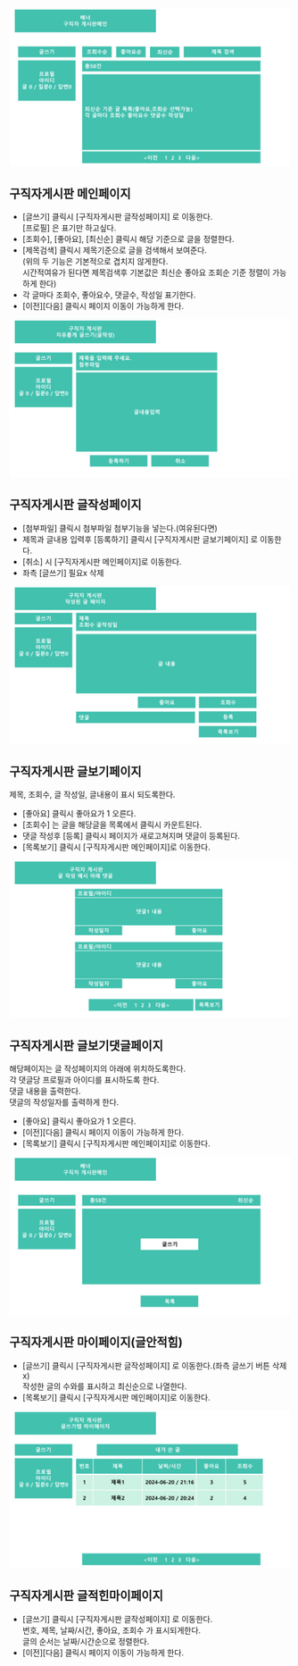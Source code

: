 ![구직자게시판 메인페이지](images/2guzig_gesipan_main.jpg)  
## 구직자게시판 메인페이지  
- [글쓰기] 클릭시 [구직자게시판 글작성페이지] 로 이동한다.  
[프로필] 은 표기만 하고싶다.  
- [조회수], [좋아요], [최신순] 클릭시 해당 기준으로 글을 정렬한다.  
- [제목검색] 클릭시 제목기준으로 글을 검색해서 보여준다.  
(위의 두 기능은 기본적으로 겹치지 않게한다.  
시간적여유가 된다면 제목검색후 기본값은 최신순 좋아요 조회순 기준 정렬이 가능하게 한다)  
- 각 글마다 조회수, 좋아요수, 댓글수, 작성일 표기한다.  
- [이전][다음] 클릭시 페이지 이동이 가능하게 한다.    


![구직자게시판 글작성페이지](images/4guzig_gesipan_write.jpg)
## 구직자게시판 글작성페이지  
- [첨부파일] 클릭시 첨부파일 첨부기능을 넣는다.(여유된다면)  
- 제목과 글내용 입력후 [등록하기] 클릭시 [구직자게시판 글보기페이지] 로 이동한다.  
- [취소] 시 [구직자게시판 메인페이지]로 이동한다.   
- 좌측 [글쓰기] 필요x 삭제   


![구직자게시판 글보기페이지](images/6guzig_gesipan_view.jpg)
## 구직자게시판 글보기페이지  
제목, 조회수, 글 작성일, 글내용이 표시 되도록한다.  
- [좋아요] 클릭시 좋아요가 1 오른다.   
- [조회수] 는 글을 해당글을 목록에서 클릭시 카운트된다.  
- 댓글 작성후 [등록] 클릭시 페이지가 새로고쳐지며 댓글이 등록된다.  
- [목록보기] 클릭시 [구직자게시판 메인페이지]로 이동한다.  


![구직자게시판 글보기댓글페이지](images/8guzig_gesipan_datguel.jpg)
## 구직자게시판 글보기댓글페이지  
해당페이지는 글 작성페이지의 아래에 위치하도록한다.  
각 댓글당 프로필과 아이디를 표시하도록 한다.  
댓글 내용을 출력한다.  
댓글의 작성일자를 출력하게 한다.  
- [좋아요] 클릭시 좋아요가 1 오른다.  
- [이전][다음] 클릭시 페이지 이동이 가능하게 한다.  
- [목록보기] 클릭시 [구직자게시판 메인페이지]로 이동한다.  

![구직자게시판 마이페이지(글안적힘)](images/10guzig_gesipan_mypage.jpg)
## 구직자게시판 마이페이지(글안적힘)  
- [글쓰기] 클릭시 [구직자게시판 글작성페이지] 로 이동한다.(좌측 글쓰기 버튼 삭제x)  
작성한 글의 수와를 표시하고 최신순으로 나열한다.  
- [목록보기] 클릭시 [구직자게시판 메인페이지]로 이동한다.  


![구직자게시판 글적힌마이페이지](images/12guzig_gesipan_mypage_wirted.jpg)
## 구직자게시판 글적힌마이페이지  
- [글쓰기] 클릭시 [구직자게시판 글작성페이지] 로 이동한다.  
번호, 제목, 날짜/시간, 좋아요, 조회수 가 표시되게한다.  
글의 순서는 날짜/시간순으로 정렬한다.  
- [이전][다음] 클릭시 페이지 이동이 가능하게 한다.  


